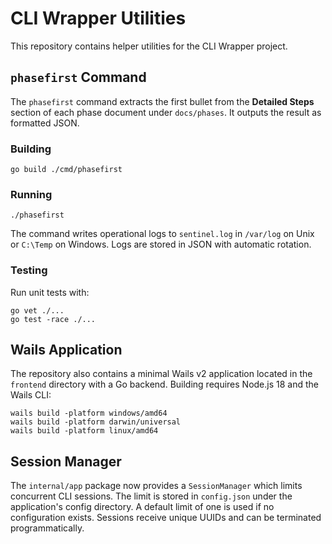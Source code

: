 # CLI Wrapper Utilities

This repository contains helper utilities for the CLI Wrapper project.

## `phasefirst` Command

The `phasefirst` command extracts the first bullet from the **Detailed Steps**
section of each phase document under `docs/phases`. It outputs the result as
formatted JSON.

### Building

```
go build ./cmd/phasefirst
```

### Running

```
./phasefirst
```

The command writes operational logs to `sentinel.log` in `/var/log` on Unix or
`C:\Temp` on Windows. Logs are stored in JSON with automatic rotation.

### Testing

Run unit tests with:

```
go vet ./...
go test -race ./...
```

## Wails Application

The repository also contains a minimal Wails v2 application located in the
`frontend` directory with a Go backend. Building requires Node.js 18 and the
Wails CLI:

```
wails build -platform windows/amd64
wails build -platform darwin/universal
wails build -platform linux/amd64
```

## Session Manager

The `internal/app` package now provides a `SessionManager` which limits concurrent
CLI sessions. The limit is stored in `config.json` under the application's config
directory. A default limit of one is used if no configuration exists. Sessions
receive unique UUIDs and can be terminated programmatically.

